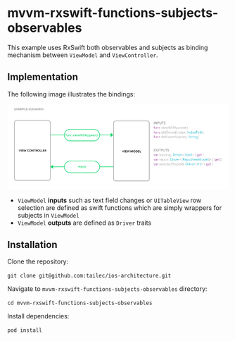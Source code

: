 # mvvm-rxswift-functions-subjects-observables
This example uses RxSwift both observables and subjects as binding mechanism between `ViewModel` and `ViewController`.


## Implementation
The following image illustrates the bindings:


![scenario](example-scenario.png)

- `ViewModel` **inputs** such as text field changes or `UITableView` row selection are defined as swift functions which are simply wrappers for subjects in `ViewModel`
- `ViewModel` **outputs** are defined as `Driver` traits


## Installation
Clone the repository:

`git clone git@github.com:tailec/ios-architecture.git`

Navigate to `mvvm-rxswift-functions-subjects-observables` directory:

`cd mvvm-rxswift-functions-subjects-observables`

Install dependencies:

 `pod install`
